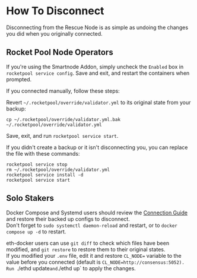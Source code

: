 # How To Disconnect

Disconnecting from the Rescue Node is as simple as undoing the changes you did when you originally connected.

## Rocket Pool Node Operators

If you're using the Smartnode Addon, simply uncheck the `Enabled` box in `rocketpool service config`.
Save and exit, and restart the containers when prompted.

If you connected manually, follow these steps:

Revert `~/.rocketpool/override/validator.yml` to its original state from your backup:
```
cp ~/.rocketpool/override/validator.yml.bak ~/.rocketpool/override/validator.yml
```

Save, exit, and run `rocketpool service start`.

<div class="warning">

If you didn't create a backup or it isn't disconnecting you, you can replace the file with these commands:
```
rocketpool service stop
rm ~/.rocketpool/override/validator.yml
rocketpool service install -d
rocketpool service start
```

</div>

## Solo Stakers

Docker Compose and Systemd users should review the [Connection Guide](solo.md) and restore their backed up configs to disconnect.  
Don't forget to `sudo systemctl daemon-reload` and restart, or to `docker compose up -d` to restart.

eth-docker users can use `git diff` to check which files have been modified, and `git restore` to restore them to their original states.  
If you modified your `.env` file, edit it and restore `CL_NODE=` variable to the value before you connected (default is `CL_NODE=http://consensus:5052).  
Run `./ethd update` and `./ethd up` to apply the changes.
